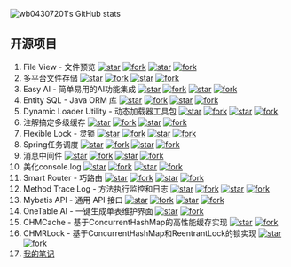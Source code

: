![wb04307201's GitHub stats](https://github-readme-stats.vercel.app/api?username=wb04307201)

[//]: # (![wb04307201's GitHub stats]&#40;https://github-profile-trophy.vercel.app/?username=wb04307201&title=-Reviews&column=4&margin-w=15&margin-h=15&#41;)
## 开源项目
1. File View - 文件预览 [![star](https://gitee.com/wb04307201/file-view/badge/star.svg?theme=dark)](https://gitee.com/wb04307201/file-view) [![fork](https://gitee.com/wb04307201/file-view/badge/fork.svg?theme=dark)](https://gitee.com/wb04307201/file-view) [![star](https://img.shields.io/github/stars/wb04307201/file-view)](https://github.com/wb04307201/file-view) [![fork](https://img.shields.io/github/forks/wb04307201/file-view)](https://github.com/wb04307201/file-view) 
2. 多平台文件存储 [![star](https://gitee.com/wb04307201/file-storage-spring-boot-starter/badge/star.svg?theme=dark)](https://gitee.com/wb04307201/file-storage-spring-boot-starter) [![fork](https://gitee.com/wb04307201/file-storage-spring-boot-starter/badge/fork.svg?theme=dark)](https://gitee.com/wb04307201/file-storage-spring-boot-starter) [![star](https://img.shields.io/github/stars/wb04307201/file-storage-spring-boot-starter)](https://github.com/wb04307201/file-storage-spring-boot-starter) [![fork](https://img.shields.io/github/forks/wb04307201/file-storage-spring-boot-starter)](https://github.com/wb04307201/file-storage-spring-boot-starter)
3. Easy AI - 简单易用的AI功能集成 [![star](https://gitee.com/wb04307201/easy-ai/badge/star.svg?theme=dark)](https://gitee.com/wb04307201/easy-ai) [![fork](https://gitee.com/wb04307201/easy-ai/badge/fork.svg?theme=dark)](https://gitee.com/wb04307201/easy-ai) [![star](https://img.shields.io/github/stars/wb04307201/easy-ai)](https://github.com/wb04307201/easy-ai) [![fork](https://img.shields.io/github/forks/wb04307201/easy-ai)](https://github.com/wb04307201/easy-ai)
4. Entity SQL - Java ORM 库 [![star](https://gitee.com/wb04307201/entity-sql/badge/star.svg?theme=dark)](https://gitee.com/wb04307201/entity-sql) [![fork](https://gitee.com/wb04307201/entity-sql/badge/fork.svg?theme=dark)](https://gitee.com/wb04307201/entity-sql) [![star](https://img.shields.io/github/stars/wb04307201/entity-sql)](https://github.com/wb04307201/entity-sql) [![fork](https://img.shields.io/github/forks/wb04307201/entity-sql)](https://github.com/wb04307201/entity-sql)
5. Dynamic Loader Utility - 动态加载器工具包 [![star](https://gitee.com/wb04307201/loader-util/badge/star.svg?theme=dark)](https://gitee.com/wb04307201/loader-util) [![fork](https://gitee.com/wb04307201/loader-util/badge/fork.svg?theme=dark)](https://gitee.com/wb04307201/loader-util) [![star](https://img.shields.io/github/stars/wb04307201/loader-util)](https://github.com/wb04307201/loader-util) [![fork](https://img.shields.io/github/forks/wb04307201/loader-util)](https://github.com/wb04307201/loader-util)
6. 注解搞定多级缓存 [![star](https://gitee.com/wb04307201/multi-level-cache-spring-boot-starter/badge/star.svg?theme=dark)](https://gitee.com/wb04307201/multi-level-cache-spring-boot-starter) [![fork](https://gitee.com/wb04307201/multi-level-cache-spring-boot-starter/badge/fork.svg?theme=dark)](https://gitee.com/wb04307201/multi-level-cache-spring-boot-starter) [![star](https://img.shields.io/github/stars/wb04307201/multi-level-cache-spring-boot-starter)](https://github.com/wb04307201/multi-level-cache-spring-boot-starter) [![fork](https://img.shields.io/github/forks/wb04307201/multi-level-cache-spring-boot-starter)](https://github.com/wb04307201/multi-level-cache-spring-boot-starter)
7. Flexible Lock - 灵锁 [![star](https://gitee.com/wb04307201/flexible-lock/badge/star.svg?theme=dark)](https://gitee.com/wb04307201/flexible-lock) [![fork](https://gitee.com/wb04307201/flexible-lock/badge/fork.svg?theme=dark)](https://gitee.com/wb04307201/flexible-lock) [![star](https://img.shields.io/github/stars/wb04307201/flexible-lock)](https://github.com/wb04307201/flexible-lock) [![fork](https://img.shields.io/github/forks/wb04307201/flexible-lock)](https://github.com/wb04307201/flexible-lock)
8. Spring任务调度 [![star](https://gitee.com/wb04307201/dynamic-schedule-spring-boot-starter/badge/star.svg?theme=dark)](https://gitee.com/wb04307201/dynamic-schedule-spring-boot-starter) [![fork](https://gitee.com/wb04307201/dynamic-schedule-spring-boot-starter/badge/fork.svg?theme=dark)](https://gitee.com/wb04307201/dynamic-schedule-spring-boot-starter) [![star](https://img.shields.io/github/stars/wb04307201/dynamic-schedule-spring-boot-starter)](https://github.com/wb04307201/dynamic-schedule-spring-boot-starter) [![fork](https://img.shields.io/github/forks/wb04307201/dynamic-schedule-spring-boot-starter)](https://github.com/wb04307201/dynamic-schedule-spring-boot-starter)
9. 消息中间件 [![star](https://gitee.com/wb04307201/message-spring-boot-starter/badge/star.svg?theme=dark)](https://gitee.com/wb04307201/message-spring-boot-starter) [![fork](https://gitee.com/wb04307201/message-spring-boot-starter/badge/fork.svg?theme=dark)](https://gitee.com/wb04307201/message-spring-boot-starter) [![star](https://img.shields.io/github/stars/wb04307201/message-spring-boot-starter)](https://github.com/wb04307201/message-spring-boot-starter) [![fork](https://img.shields.io/github/forks/wb04307201/message-spring-boot-starter)](https://github.com/wb04307201/message-spring-boot-starter)
10. 美化console.log [![star](https://gitee.com/wb04307201/pretty-log/badge/star.svg?theme=dark)](https://gitee.com/wb04307201/pretty-log) [![fork](https://gitee.com/wb04307201/pretty-log/badge/fork.svg?theme=dark)](https://gitee.com/wb04307201/pretty-log) [![star](https://img.shields.io/github/stars/wb04307201/pretty-log)](https://github.com/wb04307201/pretty-log) [![fork](https://img.shields.io/github/forks/wb04307201/pretty-log)](https://github.com/wb04307201/pretty-log)
11. Smart Router - 巧路由 [![star](https://gitee.com/wb04307201/smart-router/badge/star.svg?theme=dark)](https://gitee.com/wb04307201/smart-router) [![fork](https://gitee.com/wb04307201/smart-router/badge/fork.svg?theme=dark)](https://gitee.com/wb04307201/smart-router) [![star](https://img.shields.io/github/stars/wb04307201/smart-router)](https://github.com/wb04307201/smart-router) [![fork](https://img.shields.io/github/forks/wb04307201/smart-router)](https://github.com/wb04307201/smart-router)
12. Method Trace Log - 方法执行监控和日志 [![star](https://gitee.com/wb04307201/methodTraceLog/badge/star.svg?theme=dark)](https://gitee.com/wb04307201/methodTraceLog) [![fork](https://gitee.com/wb04307201/methodTraceLog/badge/fork.svg?theme=dark)](https://gitee.com/wb04307201/methodTraceLog) [![star](https://img.shields.io/github/stars/wb04307201/methodTraceLog)](https://github.com/wb04307201/methodTraceLog) [![fork](https://img.shields.io/github/forks/wb04307201/methodTraceLog)](https://github.com/wb04307201/methodTraceLog) 
13. Mybatis API - 通用 API 接口 [![star](https://gitee.com/wb04307201/mybatis-api/badge/star.svg?theme=dark)](https://gitee.com/wb04307201/mybatis-api) [![fork](https://gitee.com/wb04307201/mybatis-api/badge/fork.svg?theme=dark)](https://gitee.com/wb04307201/mybatis-api) [![star](https://img.shields.io/github/stars/wb04307201/mybatis-api)](https://github.com/wb04307201/mybatis-api) [![fork](https://img.shields.io/github/forks/wb04307201/mybatis-api)](https://github.com/wb04307201/mybatis-api)
14. OneTable AI - 一键生成单表维护界面 [![star](https://gitee.com/wb04307201/one-table-ai/badge/star.svg?theme=dark)](https://gitee.com/wb04307201/one-table-ai) [![fork](https://gitee.com/wb04307201/one-table-ai/badge/fork.svg?theme=dark)](https://gitee.com/wb04307201/one-table-ai)
15. CHMCache - 基于ConcurrentHashMap的高性能缓存实现 [![star](https://gitee.com/wb04307201/CHMCache/badge/star.svg?theme=dark)](https://gitee.com/wb04307201/CHMCache) [![fork](https://gitee.com/wb04307201/CHMCache/badge/fork.svg?theme=dark)](https://gitee.com/wb04307201/CHMCache)
16. CHMRLock - 基于ConcurrentHashMap和ReentrantLock的锁实现 [![star](https://gitee.com/wb04307201/CHMRLock/badge/star.svg?theme=dark)](https://gitee.com/wb04307201/CHMRLock) [![fork](https://gitee.com/wb04307201/CHMRLock/badge/fork.svg?theme=dark)](https://gitee.com/wb04307201/CHMRLock)
16. [我的笔记](note)
